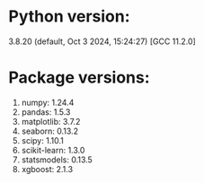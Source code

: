 # Python version: 
3.8.20 (default, Oct  3 2024, 15:24:27) [GCC 11.2.0]

# Package versions:
1. numpy: 1.24.4 
2. pandas: 1.5.3
3. matplotlib: 3.7.2
4. seaborn: 0.13.2
5. scipy: 1.10.1
6. scikit-learn: 1.3.0
7. statsmodels: 0.13.5
8. xgboost: 2.1.3
